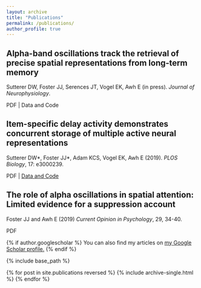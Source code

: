 ```yaml
---
layout: archive
title: "Publications"
permalink: /publications/
author_profile: true
---
```




## Alpha-band oscillations track the retrieval of precise spatial representations from long-term memory

Sutterer DW, Foster JJ, Serences JT, Vogel EK, Awh E (in press). *Journal of Neurophysiology*.

PDF \| Data and Code

## Item-specific delay activity demonstrates concurrent storage of multiple active neural representations

Sutterer DW\*, Foster JJ*, Adam KCS, Vogel EK, Awh E (2019). *PLOS Biology*, 17: e3000239. 

PDF \| [Data and Code](https://osf.io/47cmn/)

## The role of alpha oscillations in spatial attention: Limited evidence for a suppression account

Foster JJ and Awh E (2019) *Current Opinion in Psychology*, 29, 34-40.

PDF







{% if author.googlescholar %}
  You can also find my articles on <u><a href="{{author.googlescholar}}">my Google Scholar profile</a>.</u>
{% endif %}

{% include base_path %}

{% for post in site.publications reversed %}
  {% include archive-single.html %}
{% endfor %}

